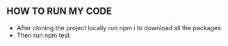 ## HOW TO RUN MY CODE

- After cloning the project locally run npm i to download all the packages
- Then run npm test
